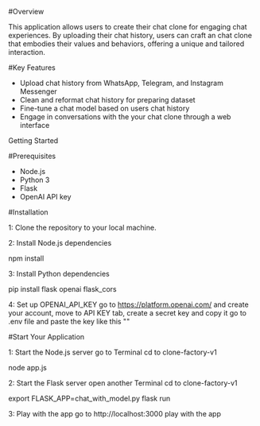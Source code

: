 #Overview

This application allows users to create their chat clone for engaging chat experiences. By uploading their chat history, users can craft an chat clone that embodies their values and behaviors, offering a unique and tailored interaction.

#Key Features
- Upload chat history from WhatsApp, Telegram, and Instagram Messenger
- Clean and reformat chat history for preparing dataset
- Fine-tune a chat model based on users chat history
- Engage in conversations with the your chat clone through a web interface

Getting Started

#Prerequisites
- Node.js
- Python 3
- Flask
- OpenAI API key

#Installation

1: Clone the repository to your local machine.

2: Install Node.js dependencies

npm install

3: Install Python dependencies

pip install flask openai flask_cors

4: Set up OPENAI_API_KEY
go to https://platform.openai.com/ and create your account, move to API KEY tab, create a secret key and copy it
go to .env file and paste the key like this ""

#Start Your Application

1: Start the Node.js server
go to Terminal
cd to clone-factory-v1

node app.js

2: Start the Flask server
open another Terminal
cd to clone-factory-v1

export FLASK_APP=chat_with_model.py
flask run

3: Play with the app
go to http://localhost:3000
play with the app 
